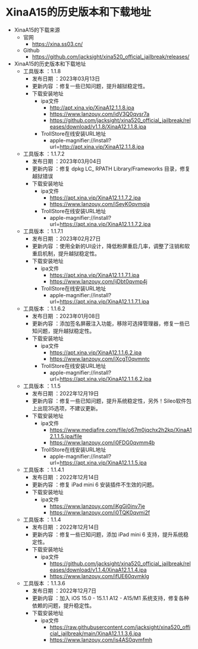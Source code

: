 # XinaA15的历史版本和下载地址

* XinaA15的下载来源
  * 官网
    * https://xina.ss03.cn/
  * Github
    * https://github.com/jacksight/xina520_official_jailbreak/releases/
* XinaA15的历史版本和下载地址
  * 工具版本 ：1.1.8
    * 发布日期 ：2023年03月13日
    * 更新内容 ：修复一些已知问题，提升越狱稳定性。
    * 下载安装地址
      * ipa文件
        * http://apt.xina.vip/XinaA12.1.1.8.ipa
        * https://www.lanzouy.com/idV3Q0qvsr7a
        * https://github.com/jacksight/xina520_official_jailbreak/releases/download/v1.1.8/XinaA12.1.1.8.ipa
      * TrollStore在线安装URL地址
        * apple-magnifier://install?url=http://apt.xina.vip/XinaA12.1.1.8.ipa
  * 工具版本 ：1.1.7.2
    * 发布日期 ：2023年03月04日
    * 更新内容 ：修复 dpkg LC_ RPATH Library/Frameworks 目录，修复越狱错误
    * 下载安装地址
      * ipa文件
        * https://apt.xina.vip/XinaA12.1.1.7.2.ipa
        * https://www.lanzouy.com/iSeyK0qvmqja
      * TrollStore在线安装URL地址
        * apple-magnifier://install?url=https://apt.xina.vip/XinaA12.1.1.7.2.ipa
  * 工具版本 ：1.1.7.1
    * 发布日期 ：2023年02月27日
    * 更新内容 ：使用全新的UI设计，降低粉屏重启几率，调整了注销和软重启机制，提升越狱稳定性。
    * 下载安装地址
      * ipa文件
        * https://apt.xina.vip/XinaA12.1.1.7.1.ipa
        * https://www.lanzouy.com/ijDbt0qvmp4j
      * TrollStore在线安装URL地址
        * apple-magnifier://install?url=https://apt.xina.vip/XinaA12.1.1.7.1.ipa
  * 工具版本 ：1.1.6.2
    * 发布日期 ：2023年01月08日
    * 更新内容 ：添加签名屏蔽注入功能，移除可选择管理器，修复一些已知问题，提升越狱稳定性。
    * 下载安装地址
      * ipa文件
        * https://apt.xina.vip/XinaA12.1.1.6.2.ipa
        * https://www.lanzouy.com/iXcgT0qvmntc
      * TrollStore在线安装URL地址
        * apple-magnifier://install?url=https://apt.xina.vip/XinaA12.1.1.6.2.ipa
  * 工具版本 ：1.1.5
    * 发布日期 ：2022年12月19日
    * 更新内容 ：修复一些已知问题，提升系统稳定性，另外！Sileo软件包上出现35选项，不建议更新。
    * 下载安装地址
      * ipa文件
        * https://www.mediafire.com/file/o67m0jqchx2h2kp/XinaA12.1.1.5.ipa/file
        * https://www.lanzouy.com/i0FDG0qvmm4b
      * TrollStore在线安装URL地址
        * apple-magnifier://install?url=https://apt.xina.vip/XinaA12.1.1.5.ipa
  * 工具版本 ：1.1.4.1
    * 发布日期 ：2022年12月14日
    * 更新内容 ：修复 iPad mini 6 安装插件不生效的问题。
    * 下载安装地址
      * ipa文件
        * https://www.lanzouy.com/iKgGi0inv7je
        * https://www.lanzouy.com/i0TQK0qvmi2f
  * 工具版本 ：1.1.4
    * 发布日期 ：2022年12月14日
    * 更新内容 ：修复一些已知问题，添加 iPad mini 6 支持，提升系统稳定性。
    * 下载安装地址
      * ipa文件
        * https://github.com/jacksight/xina520_official_jailbreak/releases/download/v1.1.4/XinaA12.1.1.4.ipa
        * https://www.lanzouy.com/ifUE60qvmklg
  * 工具版本 ：1.1.3.6
    * 发布日期 ：2022年12月7日
    * 更新内容 ：加入 iOS 15.0 - 15.1.1 A12 - A15/M1 系统支持，修复各种依赖的问题，提升稳定性。
    * 下载安装地址
      * ipa文件
        * https://raw.githubusercontent.com/jacksight/xina520_official_jailbreak/main/XinaA12.1.1.3.6.ipa
        * https://www.lanzouy.com/is4AS0qvmfmh
